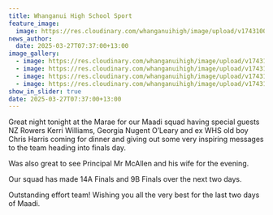 ```yaml
---
title: Whanganui High School Sport
feature_image:
  image: https://res.cloudinary.com/whanganuihigh/image/upload/v1743100449/mr_jnkkaw.jpg
news_author:
  date: 2025-03-27T07:37:00+13:00
image_gallery:
  - image: https://res.cloudinary.com/whanganuihigh/image/upload/v1743100449/mr1_nxyajf.jpg
  - image: https://res.cloudinary.com/whanganuihigh/image/upload/v1743100450/mr3_qvbimz.jpg
  - image: https://res.cloudinary.com/whanganuihigh/image/upload/v1743100450/mr4_axucxw.jpg
  - image: https://res.cloudinary.com/whanganuihigh/image/upload/v1743100450/mr2_skzrw2.jpg
show_in_slider: true
date: 2025-03-27T07:37:00+13:00
---
```

Great night tonight at the Marae for our Maadi squad having special guests NZ Rowers Kerri Williams, Georgia Nugent O’Leary and ex WHS old boy Chris Harris coming for dinner and giving out some very inspiring messages to the team heading into finals day.

Was also great to see Principal Mr McAllen and his wife for the evening.

Our squad has made 14A Finals and 9B Finals over the next two days.

Outstanding effort team! Wishing you all the very best for the last two days of Maadi.
